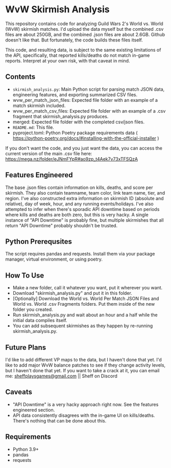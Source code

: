 # WvW Skirmish Analysis

This repository contains code for analyzing Guild Wars 2's World vs. World (WvW) skirmish matches.
I'd upload the data myself but the combined .csv files are about 250GB, and the combined .json files are about 2.6GB. Github doesn't like that.
But fortunately, the code builds these files itself.

This code, and resulting data, is subject to the same existing limitations of the API, specifically, that reported kills/deaths do not match in-game reports.
Interpret at your own risk, with that caveat in mind.

## Contents

- `skirmish_analysis.py`: Main Python script for parsing match JSON data, engineering features, and exporting summarized CSV files.
- wvw_per_match_json_files: Expected file folder with an example of a match skirmish included.
- wvw_per_match_csv_files: Expected file folder with an example of a .csv fragment that skirmish_analysis.py produces.
- merged: Expected file folder with the completed csv/json files.
- `README.md`: This file.
- pyproject.toml: Python Poetry package requirements data ( https://python-poetry.org/docs/#installing-with-the-official-installer )

If you don't want the code, and you just want the data, you can access the current version of the main .csv file here:
https://mega.nz/folder/eJNmFYpR#ao9zp_t4Aek7v73xTFSQzA

## Features Engineered

The base .json files contain information on kills, deaths, and score per skirmish.
They also contain teamname, team color, link team name, tier, and region.
I've also constructed extra information on skirmish ID (absolute and relative), day of week, hour, and any running events/holidays.
I've also attempted to infer when there's sporadic API downtime based on periods where kills and deaths are both zero, but this is very hacky.
A single instance of "API Downtime" is probably fine, but multiple skirmishes that all return "API Downtime" probably shouldn't be trusted.

## Python Prerequsites

The script requires pandas and requests.  Install them via your package manager, virtual environment, or using poetry.

## How To Use
- Make a new folder, call it whatever you want, put it wherever you want.
- Download "skirmish_analysis.py" and put it in this folder.
- [Optionally] Download the World vs. World Per Match JSON Files and World vs. World .csv Fragments folders. Put them inside of the new folder you created.
- Run skirmish_analysis.py and wait about an hour and a half while the initial data compiles itself.
- You can add subsequent skirmishes as they happen by re-running skirmish_analysis.py.

## Future Plans

I'd like to add different VP maps to the data, but I haven't done that yet.
I'd like to add major WvW balance patches to see if they change activity levels, but I haven't done that yet.
If you want to take a crack at it, you can email me: sheffplaysgames@gmail.com || Sheff on Discord

## Caveats
- "API Downtime" is a very hacky approach right now. See the features engineered section.
- API data consistently disagrees with the in-game UI on kills/deaths. There's nothing that can be done about this.

## Requirements

- Python 3.9+
- pandas
- requests
